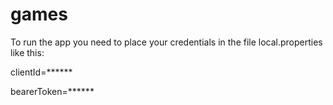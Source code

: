# games

To run the app you need to place your credentials in the file local.properties like this:

clientId=******

bearerToken=******
